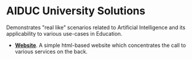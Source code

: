 # AIDUC University Solutions

Demonstrates "real like" scenarios related to Artificial Intelligence and its applicability to various use-cases in Education.

* **[Website](/gcp/aiduc-university/website/)**. A simple html-based website which concentrates the call to various services on the back.